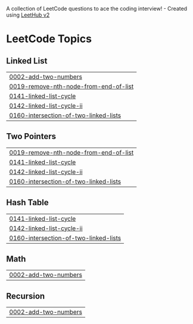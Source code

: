 A collection of LeetCode questions to ace the coding interview! - Created using [LeetHub v2](https://github.com/arunbhardwaj/LeetHub-2.0)
<!---LeetCode Topics Start-->
# LeetCode Topics
## Linked List
|  |
| ------- |
| [0002-add-two-numbers](https://github.com/Manvita11/leetcode/tree/master/0002-add-two-numbers) |
| [0019-remove-nth-node-from-end-of-list](https://github.com/Manvita11/leetcode/tree/master/0019-remove-nth-node-from-end-of-list) |
| [0141-linked-list-cycle](https://github.com/Manvita11/leetcode/tree/master/0141-linked-list-cycle) |
| [0142-linked-list-cycle-ii](https://github.com/Manvita11/leetcode/tree/master/0142-linked-list-cycle-ii) |
| [0160-intersection-of-two-linked-lists](https://github.com/Manvita11/leetcode/tree/master/0160-intersection-of-two-linked-lists) |
## Two Pointers
|  |
| ------- |
| [0019-remove-nth-node-from-end-of-list](https://github.com/Manvita11/leetcode/tree/master/0019-remove-nth-node-from-end-of-list) |
| [0141-linked-list-cycle](https://github.com/Manvita11/leetcode/tree/master/0141-linked-list-cycle) |
| [0142-linked-list-cycle-ii](https://github.com/Manvita11/leetcode/tree/master/0142-linked-list-cycle-ii) |
| [0160-intersection-of-two-linked-lists](https://github.com/Manvita11/leetcode/tree/master/0160-intersection-of-two-linked-lists) |
## Hash Table
|  |
| ------- |
| [0141-linked-list-cycle](https://github.com/Manvita11/leetcode/tree/master/0141-linked-list-cycle) |
| [0142-linked-list-cycle-ii](https://github.com/Manvita11/leetcode/tree/master/0142-linked-list-cycle-ii) |
| [0160-intersection-of-two-linked-lists](https://github.com/Manvita11/leetcode/tree/master/0160-intersection-of-two-linked-lists) |
## Math
|  |
| ------- |
| [0002-add-two-numbers](https://github.com/Manvita11/leetcode/tree/master/0002-add-two-numbers) |
## Recursion
|  |
| ------- |
| [0002-add-two-numbers](https://github.com/Manvita11/leetcode/tree/master/0002-add-two-numbers) |
<!---LeetCode Topics End-->